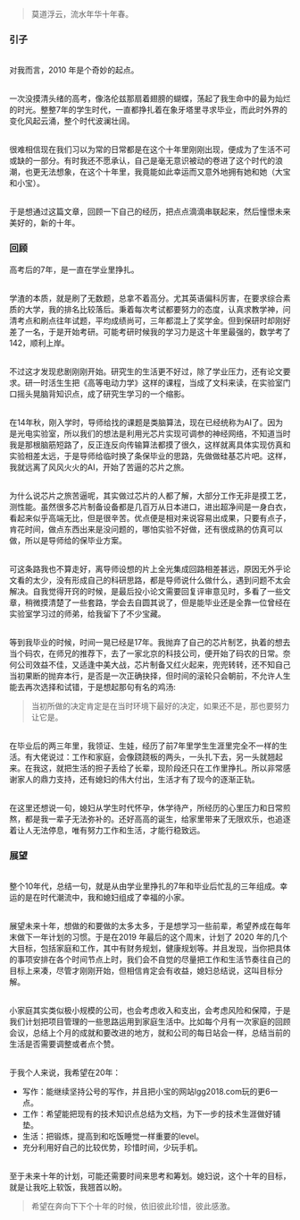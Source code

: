 > 莫道浮云，流水年华十年春。

### 引子

</br>对我而言，2010 年是个奇妙的起点。

</br>一次没摸清头绪的高考，像洛伦兹那扇着翅膀的蝴蝶，荡起了我生命中的最为灿烂的时光。整整7年的学生时代，一直都挣扎着在象牙塔里寻求毕业，而此时外界的变化风起云涌，整个时代波澜壮阔。

</br>很难相信现在我们习以为常的日常都是在这个十年里刚刚出现，便成为了生活不可或缺的一部分。有时我还不愿承认，自己是毫无意识被动的卷进了这个时代的浪潮，也更无法想象，在这个十年里，我竟能如此幸运而又意外地拥有她和她（大宝和小宝）。

</br>于是想通过这篇文章，回顾一下自己的经历，把点点滴滴串联起来，然后憧憬未来美好的，新的十年。

### 回顾

高考后的7年，是一直在学业里挣扎。

</br>学渣的本质，就是刷了无数题，总拿不着高分。尤其英语偏科厉害，在要求综合素质的大学，我的排名比较落后。秉着每次考试都要努力的态度，认真求教学神，问清考点和刷点往年试题，平均成绩尚可，三年都混上了奖学金。但到保研时却刚好差了一名，于是开始考研。可能考研时候我的学习力是这十年里最强的，数学考了142，顺利上岸。

</br>不过这才发现悲剧刚刚开始。研究生的生活更不好过，除了学业压力，还有论文要求。研一时活生生把《高等电动力学》这样的课程，当成了文科来读，在实验室门口摇头晃脑背知识点，成了研究生学习的一个缩影。

</br>在14年秋，刚入学时，导师给找的课题是类脑算法，现在已经统称为AI了。因为是光电实验室，所以我们的想法是利用光芯片实现可调参的神经网络，不知道当时我是那根脑筋短路了，反正连反向传输算法都摸了很久，这样就离具体实现仿真和实验相差太远，于是导师给临时换了条保毕业的思路，先做做硅基芯片吧。这样，我就远离了风风火火的AI，开始了苦逼的芯片之旅。

</br>为什么说芯片之旅苦逼呢，其实做过芯片的人都了解，大部分工作无非是摸工艺，测性能。虽然很多芯片制备设备都是几百万从日本进口，进出超净间是一身白衣，看起来似乎高端无比，但是很辛苦。优点便是相对来说容易出成果，只要有点子，肯花时间，做点东西出来是没问题的，哪怕实验不好做，还有很成熟的仿真可以做，所以是导师给的保毕业方案。

</br>可这条路我也不算走好，离导师设想的片上全光集成回路相差甚远，原因无外乎论文看的太少，没有形成自己的科研思路，都是导师说什么做什么，遇到问题不太会解决。自我觉得开窍的时候，是最后投小论文需要回复评审意见时，多看了一些文章，稍微摸清楚了一些套路，学会去自圆其说了，但是能毕业还是全靠一位曾经在实验室学习过的师弟，给我留下了不少宝藏。

</br>等到我毕业的时候，时间一晃已经是17年。我抛弃了自己的芯片制艺，执着的想去当个码农，在师兄的推荐下，去了一家北京的科技公司，便开始了码农的日常。奈何公司效益不佳，又适逢中美大战，芯片制备又红火起来，兜兜转转，还不知自己当初果断的抛弃本行，是否是一次正确抉择，但时间的滚轮只会朝前，不允许人生能去再次选择和试错，于是想起那句有名的鸡汤:

> 当初所做的决定肯定是在当时环境下最好的决定，如果还不是，那也要努力让它是。

</br>在毕业后的两三年里，我领证、生娃，经历了前7年里学生生涯里完全不一样的生活。有大佬说过：工作和家庭，会像跷跷板的两头，一头扎下去，另一头就翘起来。在我这，就把生活的担子丢给了长辈，现阶段还只在工作里挣扎。所以非常感谢家人的鼎力支持，还有媳妇的伟大付出，生活才有了现今的逐渐正轨。

</br>在这里还想说一句，媳妇从学生时代怀孕，休学待产，所经历的心里压力和日常煎熬，都是我一辈子无法弥补的。还好高高的诞生，给家里带来了无限欢乐，也追逐着让人无法停息，唯有努力工作和生活，才能行稳致远。


### 展望


</br>整个10年代，总结一句，就是从由学业里挣扎的7年和毕业后忙乱的三年组成。幸运的是在时代潮流中，我和媳妇组成了幸福的小家。

</br> 展望未来十年，想做的和要做的太多太多，于是想学习一些前辈，希望养成在每年末做下一年计划的习惯。于是在2019 年最后的这个周末，计划了 2020 年的几个大目标，包括家庭和工作，其中有财务规划，健康规划等。并且发现，当你把具体的事项安排在各个时间节点上时，我们会不自觉的尽量把工作和生活节奏往自己的目标上来凑，尽管才刚刚开始，但相信肯定会有收益，媳妇总结说，这叫目标分解。

</br>小家庭其实类似极小规模的公司，也会考虑收入和支出，会考虑风险和保障，于是我们计划把项目管理的一些思路运用到家庭生活中。比如每个月有一次家庭的回顾会议，总结上个月的成就和要改进的地方，就和公司的每日站会一样，总结当前的生活是否需要调整或者点个赞。

</br>于我个人来说，我希望在20年：

*	写作：能继续坚持公号的写作，并且把小宝的网站lgg2018.com玩的更6一点。
*	工作：希望能把现有的技术知识点总结为文档，为下一步的技术生涯做好铺垫。
*	生活：把锻炼，提高到和吃饭睡觉一样重要的level。
*	充分利用好自己的比较优势，珍惜时间，少玩手机。

</br>至于未来十年的计划，可能还需要时间来思考和筹划。媳妇说，这个十年的目标，就是让我吃上软饭，我翘首以盼。

> 希望在奔向下下个十年的时候，依旧彼此珍惜，彼此感激。